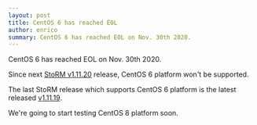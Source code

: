 ```yaml
---
layout: post
title: CentOS 6 has reached EOL
author: enrico
summary: CentOS 6 has reached EOL on Nov. 30th 2020.
---
```


CentOS 6 has reached EOL on Nov. 30th 2020.

Since next [StoRM v1.11.20][v1.11.20-rn] release, CentOS 6 platform won't be supported.

The last StoRM release which supports CentOS 6 platform is the latest released [v1.11.19][v1.11.19-rn].

We're going to start testing CentOS 8 platform soon.


[v1.11.19-rn]: {{site.baseurl}}/release-notes/StoRM-v1.11.19.html
[v1.11.20-rn]: {{site.baseurl}}/release-notes/StoRM-v1.11.20.html
